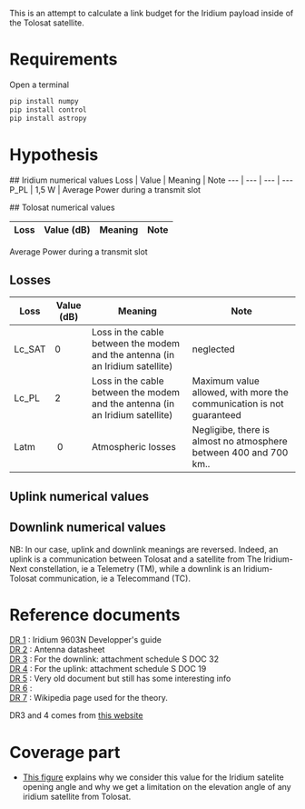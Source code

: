 This is an attempt to calculate a link budget for the Iridium payload inside of the Tolosat satellite.


# Requirements
Open a terminal 
```bash
pip install numpy
pip install control
pip install astropy
```

# Hypothesis

## Iridium numerical values
Loss | Value | Meaning | Note
 --- | --- | --- | ---
P_PL | 1,5 W | Average Power during a transmit slot

## Tolosat numerical values

Loss | Value (dB) | Meaning | Note
 --- | --- | --- | ---
Average Power during a transmit slot

## Losses
Loss | Value (dB) | Meaning | Note
 --- | --- | --- | ---
Lc_SAT | 0 | Loss in the cable between the modem and the antenna (in an Iridium satellite) | neglected
Lc_PL | 2 |  Loss in the cable between the modem and the antenna (in an Iridium satellite) | Maximum value allowed, with more the communication is not guaranteed |
Latm | 0 | Atmospheric losses| Negligibe, there is almost no atmosphere between 400 and 700 km..


## Uplink numerical values

## Downlink numerical values





NB: In our case, uplink and downlink meanings are reversed. Indeed, an uplink is a communication between Tolosat and a satellite from The Iridium-Next constellation, ie a Telemetry (TM), while a downlink is an Iridium-Tolosat communication, ie a Telecommand (TC). 


# Reference documents

[DR 1](https://drive.google.com/drive/folders/1e7a18I7tHASb86wTrSjnybxu4zR54TIt) : Iridium 9603N Developper's guide  
[DR 2](https://drive.google.com/drive/folders/1NZUNK1em5qUZ_SwfdnAVFhRPbDNzNcse) : Antenna datasheet  
[DR 3](https://drive.google.com/drive/folders/1C2tu57cuCGXt97GMfiLHbKCA47ofsTC_) : For the downlink: attachment schedule S DOC 32  
[DR 4](https://drive.google.com/drive/folders/1C2tu57cuCGXt97GMfiLHbKCA47ofsTC_) : For the uplink: attachment schedule S DOC 19  
[DR 5](https://docs.google.com/document/d/1JieGs47VJ9E5zeDgZMB69dEmIF8dfO8L/edit) : Very old document but still has some interesting info  
[DR 6](https://drive.google.com/drive/folders/1LY3PSfYB8v93tYUfnRmJDbB21J38bHoW) :   
[DR 7](https://en.wikipedia.org/wiki/Eb/N0) : Wikipedia page used for the theory.
  
DR3 and 4 comes from [this website](https://licensing.fcc.gov/cgi-bin/ws.exe/prod/ib/forms/attachment_menu.hts?id_app_num=102703&acct=265137&id_form_num=15&filing_key=-260629)

# Coverage part

* [This figure]() explains why we consider this value for the Iridium satelite opening angle and why we get a limitation on the elevation angle of any iridium satellite from Tolosat. 